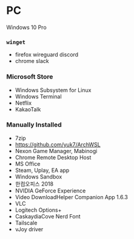 PC
========
Windows 10 Pro

### `winget`
- firefox wireguard discord
- chrome slack

### Microsoft Store
- Windows Subsystem for Linux
- Windows Terminal
- Netflix
- KakaoTalk

### Manually Installed
- 7zip
- https://github.com/yuk7/ArchWSL
- Nexon Game Manager, Mabinogi
- Chrome Remote Desktop Host
- MS Office
- Steam, Uplay, EA app
- Windows Sandbox
- 한컴오피스 2018
- NVIDIA GeForce Experience
- Video DownloadHelper Companion App 1.6.3
- VLC
- Logitech Options+
- CaskaydiaCove Nerd Font
- Tailscale
- vJoy driver
